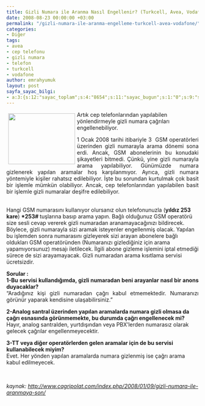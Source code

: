 ```yaml
---
title: Gizli Numara ile Aranma Nasıl Engellenir? (Turkcell, Avea, Vodafone)
date: 2008-08-23 00:00:00 +03:00
permalink: "/gizli-numara-ile-aranma-engelleme-turkcell-avea-vodafone/"
categories:
- Diğer
tags:
- avea
- cep telefonu
- gizli numara
- telefon
- turkcell
- vodafone
author: emrahyumuk
layout: post
sayfa_sayac_bilgi:
- a:3:{s:12:"sayac_toplam";s:4:"8654";s:11:"sayac_bugun";s:1:"0";s:9:"son_okuma";s:10:"1366287308";}
---
```


<img class="alignleft" style="margin: 5px; float: left;"  title="gizli numara arama engelleme" src="http://img373.imageshack.us/img373/4898/gizlinumaravh7.jpg" alt="" width="175" height="133" />Artık cep telefonlarından yapılabilen yönlendirmeyle <span class="st_tag internal_tag">gizli numara</span> çağrıları engellenebiliyor.

<p style="text-align: justify;">
  1 Ocak 2008 tarihi itibariyle 3  <span class="st_tag internal_tag">GSM</span> operatörleri üzerinden gizli numarayla arama dönemi sona erdi. Ancak, <span class="st_tag internal_tag">GSM</span> abonelerinin bu konudaki şikayetleri bitmedi. Çünkü, yine gizli numarayla arama yapılabiliyor. Günümüzde numara gizlenerek yapılan aramalar hoş karşılanmıyor. Ayrıca, <span class="st_tag internal_tag">gizli numara</span> yöntemiyle kişiler rahatsız edilebiliyor. İşte bu sorundan kurtulmak çok basit bir işlemle mümkün olabiliyor. Ancak, cep telefonlarından yapılabilen basit bir işlemle gizli numaralar deşifre edilebiliyor.
</p>

<p style="text-align: justify;">
  <!--more-->
  
  <br /> Hangi <span class="st_tag internal_tag">GSM</span> numarasını kullanıyor olursanız olun telefonunuzla (<strong>yıldız 253 kare</strong>) <strong>*253# </strong>tuşlarına basıp arama yapın. Bağlı olduğunuz <span class="st_tag internal_tag">GSM</span> operatörü size sesli cevap vererek gizli numaradan aranamayacağınızı bildirecek. Böylece, gizli numarayla sizi aramak isteyenler engellenmiş olacak. Yapılan bu işlemden sonra numarasını gizleyerek sizi arayan abonelere bağlı oldukları <span class="st_tag internal_tag">GSM</span> operatöründen (Numaranızı gizlediğiniz için arama yapamıyorsunuz) mesajı iletilecek. İlgili abone gizleme işlemini iptal etmediği sürece de sizi arayamayacak. Gizli numaradan arama kısıtlama servisi ücretsizdir.
</p>

<p style="text-align: justify;">
  <strong>Sorular :<br /> 1-Bu servisi kullandığımda, gizli numaradan beni arayanlar nasıl bir anons duyacaklar?</strong><br /> “Aradığınız kişi gizli numaradan çağrı kabul etmemektedir. Numaranızı görünür yaparak kendisine ulaşabilirsiniz.”
</p>

**2-Analog santral üzerinden yapılan aramalarda numara gizli olmasa da çağrı esnasında görünmemekte, bu durumda çağrı engellenecek mi?**  
Hayır, analog santralden, yurtdışından veya PBX’lerden numarasız olarak gelecek çağrılar engellenmeyecektir.

**3-TT veya diğer operatörlerden gelen aramalar için de bu servisi kullanabilecek miyim?**  
Evet. Her yönden yapılan aramalarda numara gizlenmiş ise çağrı arama kabul edilmeyecek.

<span style="color: #ffffff;">.</span>

<address>
  kaynak: <a href="http://www.cagripolat.com/index.php/2008/01/09/gizli-numara-ile-aranmaya-son/" target="_blank">http://www.cagripolat.com/index.php/2008/01/09/gizli-numara-ile-aranmaya-son/</a>
</address>

<address>
</address>

<address>
  <span style="color: #ffffff;">.</span><br />
</address>